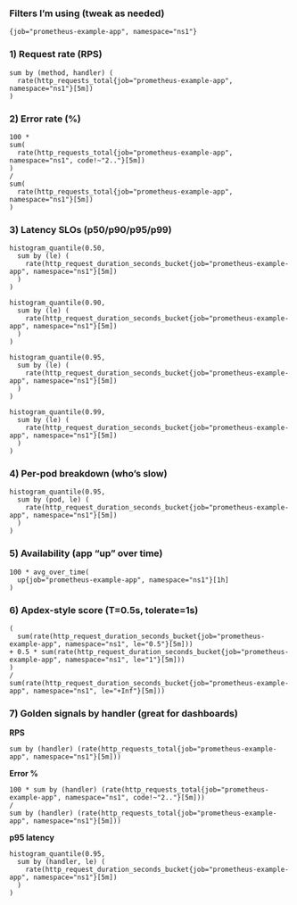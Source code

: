### Filters I’m using (tweak as needed)

```
{job="prometheus-example-app", namespace="ns1"}
```

### 1) Request rate (RPS)

```
sum by (method, handler) (
  rate(http_requests_total{job="prometheus-example-app", namespace="ns1"}[5m])
)
```

### 2) Error rate (%)

```
100 *
sum(
  rate(http_requests_total{job="prometheus-example-app", namespace="ns1", code!~"2.."}[5m])
)
/
sum(
  rate(http_requests_total{job="prometheus-example-app", namespace="ns1"}[5m])
)
```

### 3) Latency SLOs (p50/p90/p95/p99)

```
histogram_quantile(0.50,
  sum by (le) (
    rate(http_request_duration_seconds_bucket{job="prometheus-example-app", namespace="ns1"}[5m])
  )
)
```

```
histogram_quantile(0.90,
  sum by (le) (
    rate(http_request_duration_seconds_bucket{job="prometheus-example-app", namespace="ns1"}[5m])
  )
)
```

```
histogram_quantile(0.95,
  sum by (le) (
    rate(http_request_duration_seconds_bucket{job="prometheus-example-app", namespace="ns1"}[5m])
  )
)
```

```
histogram_quantile(0.99,
  sum by (le) (
    rate(http_request_duration_seconds_bucket{job="prometheus-example-app", namespace="ns1"}[5m])
  )
)
```

### 4) Per-pod breakdown (who’s slow)

```
histogram_quantile(0.95,
  sum by (pod, le) (
    rate(http_request_duration_seconds_bucket{job="prometheus-example-app", namespace="ns1"}[5m])
  )
)
```

### 5) Availability (app “up” over time)

```
100 * avg_over_time(
  up{job="prometheus-example-app", namespace="ns1"}[1h]
)
```

### 6) Apdex-style score (T=0.5s, tolerate=1s)

```
(
  sum(rate(http_request_duration_seconds_bucket{job="prometheus-example-app", namespace="ns1", le="0.5"}[5m]))
+ 0.5 * sum(rate(http_request_duration_seconds_bucket{job="prometheus-example-app", namespace="ns1", le="1"}[5m]))
)
/
sum(rate(http_request_duration_seconds_bucket{job="prometheus-example-app", namespace="ns1", le="+Inf"}[5m]))
```

### 7) Golden signals by handler (great for dashboards)

**RPS**

```
sum by (handler) (rate(http_requests_total{job="prometheus-example-app", namespace="ns1"}[5m]))
```

**Error %**

```
100 * sum by (handler) (rate(http_requests_total{job="prometheus-example-app", namespace="ns1", code!~"2.."}[5m]))
/
sum by (handler) (rate(http_requests_total{job="prometheus-example-app", namespace="ns1"}[5m]))
```

**p95 latency**

```
histogram_quantile(0.95,
  sum by (handler, le) (
    rate(http_request_duration_seconds_bucket{job="prometheus-example-app", namespace="ns1"}[5m])
  )
)
```

